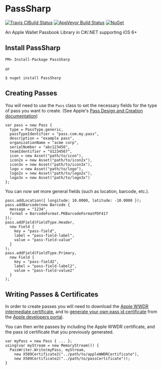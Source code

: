 # PassSharp

[![Travis CIBuild Status](https://travis-ci.org/daxko/PassSharp.svg?branch=master)](https://travis-ci.org/daxko/PassSharp) [![AppVeyor Build Status](https://ci.appveyor.com/api/projects/status/7xm3msq279h5pgah/branch/master?svg=true)](https://ci.appveyor.com/project/daxko/PassSharp) [![NuGet](https://img.shields.io/nuget/v/PassSharp.svg)](https://www.nuget.org/packages/PassSharp/)

An Apple Wallet Passbook Library in C#/.NET supporting iOS 6+

## Install PassSharp

`PM> Install-Package PassSharp`

*or*

`$ nuget install PassSharp`

## Creating Passes

You will need to use the `Pass` class to set the necessary fields for the type of pass you want to create. (See Apple's [Pass Design and Creation documentation](https://developer.apple.com/library/content/documentation/UserExperience/Conceptual/PassKit_PG/Creating.html))

```
var pass = new Pass {
  type = PassType.generic,
  passTypeIdentifier = "pass.com.my.pass",
  description = "example pass",
  organizationName = "acme corp",
  serialNumber = "abc123456",
  teamIdentifier = "U1234567",
  icon = new Asset("path/to/icon"),
  icon2x = new Asset("path/to/icon2x"),
  icon3x = new Asset("path/to/icon3x"),
  logo = new Asset("path/to/logo"),
  logo2x = new Asset("path/to/logo2x"),
  logo3x = new Asset("path/to/logo3x")
};
```

You can now set more general fields (such as location, barcode, etc.).

```
pass.addLocation({ longitude: 10.0000, latitude: -10.0000 });
pass.addBarcode(new Barcode {
  message = "1234",
  format = BarcodeFormat.PKBarcodeFormatPDF417
});
pass.addField(FieldType.Header,
  new Field {
    key = "pass-field",
    label = "pass-field-label",
    value = "pass-field-value"
  }
);
pass.addField(FieldType.Primary,
  new Field {
    key = "pass-field2",
    label = "pass-field-label2",
    value = "pass-field-value2"
  }
);
```

## Writing Passes & Certificates

In order to create passes you will need to download the [Apple WWDR intermediate certificate](http://developer.apple.com/certificationauthority/AppleWWDRCA.cer), and to [generate your own pass id certificate](https://developer.apple.com/library/content/documentation/IDEs/Conceptual/AppDistributionGuide/MaintainingCertificates/MaintainingCertificates.html#//apple_ref/doc/uid/TP40012582-CH31-SW32) from the [Apple developers portal](http://developer.apple.com/account).

You can then write passes by including the Apple WWDR certificate, and the pass id certificate that you previously generated.

```
var myPass = new Pass { ... };
using(var myStream = new MemoryStream()) {
  PassWriter.Write(myPass, myStream,
    new X509Certificate2("../path/to/appleWWDRCertificate"),
    new X509Certificate2("../path/to/passCertificate"));
}
```

